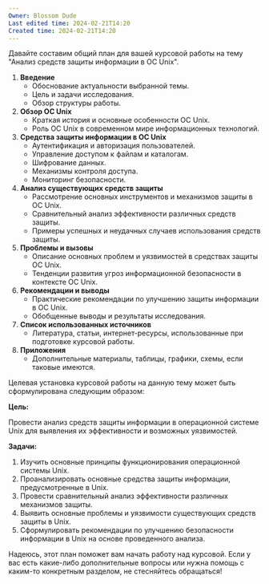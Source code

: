 ```yaml
---
Owner: Blossom Dude
Last edited time: 2024-02-21T14:20
Created time: 2024-02-21T14:20
---
```

Давайте составим общий план для вашей курсовой работы на тему "Анализ средств защиты информации в ОС Unix".

1. **Введение**
    - Обоснование актуальности выбранной темы.
    - Цель и задачи исследования.
    - Обзор структуры работы.
2. **Обзор ОС Unix**
    - Краткая история и основные особенности ОС Unix.
    - Роль ОС Unix в современном мире информационных технологий.
3. **Средства защиты информации в ОС Unix**
    - Аутентификация и авторизация пользователей.
    - Управление доступом к файлам и каталогам.
    - Шифрование данных.
    - Механизмы контроля доступа.
    - Мониторинг безопасности.
4. **Анализ существующих средств защиты**
    - Рассмотрение основных инструментов и механизмов защиты в ОС Unix.
    - Сравнительный анализ эффективности различных средств защиты.
    - Примеры успешных и неудачных случаев использования средств защиты.
5. **Проблемы и вызовы**
    - Описание основных проблем и уязвимостей в средствах защиты ОС Unix.
    - Тенденции развития угроз информационной безопасности в контексте ОС Unix.
6. **Рекомендации и выводы**
    - Практические рекомендации по улучшению защиты информации в ОС Unix.
    - Обобщенные выводы и результаты исследования.
7. **Список использованных источников**
    - Литература, статьи, интернет-ресурсы, использованные при подготовке курсовой работы.
8. **Приложения**
    - Дополнительные материалы, таблицы, графики, схемы, если таковые имеются.

Целевая установка курсовой работы на данную тему может быть сформулирована следующим образом:

**Цель:**

Провести анализ средств защиты информации в операционной системе Unix для выявления их эффективности и возможных уязвимостей.

**Задачи:**

1. Изучить основные принципы функционирования операционной системы Unix.
2. Проанализировать основные средства защиты информации, предусмотренные в Unix.
3. Провести сравнительный анализ эффективности различных механизмов защиты.
4. Выявить основные проблемы и уязвимости существующих средств защиты в Unix.
5. Сформулировать рекомендации по улучшению безопасности информации в Unix на основе проведенного анализа.

Надеюсь, этот план поможет вам начать работу над курсовой. Если у вас есть какие-либо дополнительные вопросы или нужна помощь с каким-то конкретным разделом, не стесняйтесь обращаться!